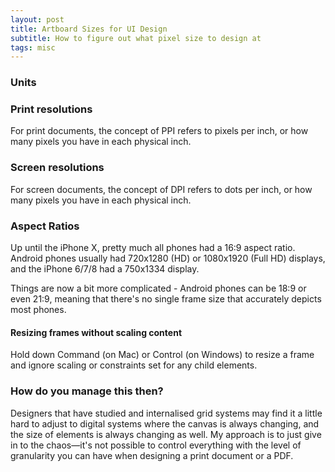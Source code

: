 ```yaml
---
layout: post
title: Artboard Sizes for UI Design
subtitle: How to figure out what pixel size to design at
tags: misc
---
```


### Units

### Print resolutions
For print documents, the concept of PPI refers to pixels per inch, or how many pixels you have in each physical inch.

### Screen resolutions
For screen documents, the concept of DPI refers to dots per inch, or how many pixels you have in each physical inch.

### Aspect Ratios
Up until the iPhone X, pretty much all phones had a 16:9 aspect ratio. Android phones usually had 720x1280 (HD) or 1080x1920 (Full HD) displays, and the iPhone 6/7/8 had a 750x1334 display.

Things are now a bit more complicated - Android phones can be 18:9 or even 21:9, meaning that there's no single frame size that accurately depicts most phones.

#### Resizing frames without scaling content

Hold down Command (on Mac) or Control (on Windows) to resize a frame and ignore scaling or constraints set for any child elements.

### How do you manage this then?
Designers that have studied and internalised grid systems may find it a little hard to adjust to digital systems where the canvas is always changing, and the size of elements is always changing as well. My approach is to just give in to the chaos—it's not possible to control everything with the level of granularity you can have when designing a print document or a PDF.
